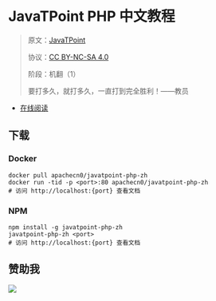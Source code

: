 # JavaTPoint PHP 中文教程

> 原文：[JavaTPoint](https://www.javatpoint.com/)
> 
> 协议：[CC BY-NC-SA 4.0](http://creativecommons.org/licenses/by-nc-sa/4.0/)
> 
> 阶段：机翻（1）
> 
> 要打多久，就打多久，一直打到完全胜利！——教员

* [在线阅读](https://jtpphp.flygon.net)
## 下载

### Docker

```
docker pull apachecn0/javatpoint-php-zh
docker run -tid -p <port>:80 apachecn0/javatpoint-php-zh
# 访问 http://localhost:{port} 查看文档
```

### NPM

```
npm install -g javatpoint-php-zh
javatpoint-php-zh <port>
# 访问 http://localhost:{port} 查看文档
```

## 赞助我

![](https://img-blog.csdnimg.cn/20200112005920729.png)
